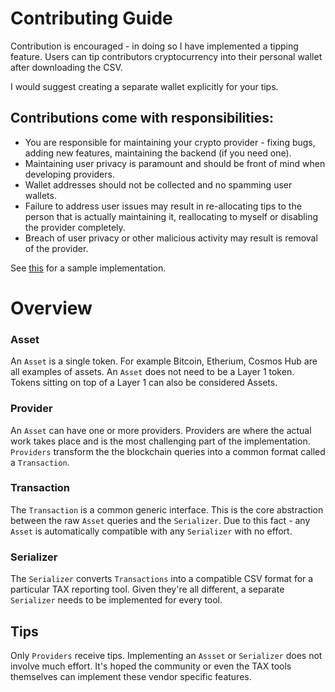 # Contributing Guide

Contribution is encouraged - in doing so I have implemented a tipping feature. Users can tip contributors cryptocurrency into their personal wallet after downloading the CSV.

I would suggest creating a separate wallet explicitly for your tips.

## Contributions come with responsibilities:

- You are responsible for maintaining your crypto provider - fixing bugs, adding new features, maintaining the backend (if you need one).
- Maintaining user privacy is paramount and should be front of mind when developing providers.
- Wallet addresses should not be collected and no spamming user wallets.
- Failure to address user issues may result in re-allocating tips to the person that is actually maintaining it, reallocating to myself or disabling the provider completely.
- Breach of user privacy or other malicious activity may result is removal of the provider.

See [this](https://github.com/jackmatt2/crypto-tax-exporter/tree/main/src/assets/template) for a sample implementation.

# Overview

### Asset

An `Asset` is a single token. For example Bitcoin, Etherium, Cosmos Hub are all examples of assets. An `Asset` does not need to be a Layer 1 token. Tokens sitting on top of a Layer 1 can also be considered Assets.

### Provider

An `Asset` can have one or more providers. Providers are where the actual work takes place and is the most challenging part of the implementation. `Providers` transform the the blockchain queries into a common format called a `Transaction`.

### Transaction

The `Transaction` is a common generic interface. This is the core abstraction between the raw `Asset` queries and the `Serializer`. Due to this fact - any `Asset` is automatically compatible with any `Serializer` with no effort.

### Serializer

The `Serializer` converts `Transactions` into a compatible CSV format for a particular TAX reporting tool. Given they're all different, a separate `Serializer` needs to be implemented for every tool.

## Tips

Only `Providers` receive tips. Implementing an `Assset` or `Serializer` does not involve much effort. It's hoped the community or even the TAX tools themselves can implement these vendor specific features.
